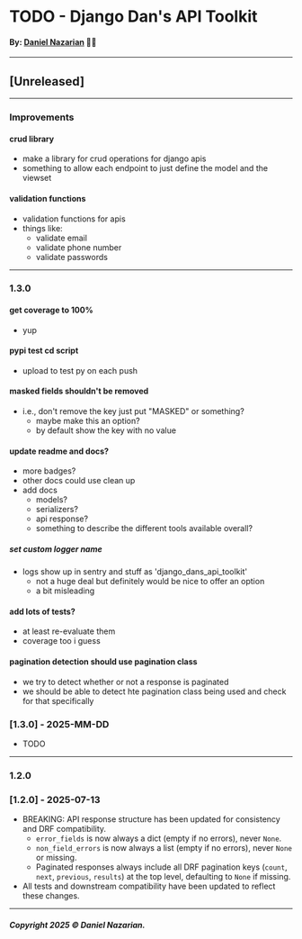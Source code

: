 # TODO - Django Dan's API Toolkit
#### By: [Daniel Nazarian](https://danielnazarian) 🐧👹

-------------------------------------------------------
## [Unreleased]
----
### Improvements

#### crud library
- make a library for crud operations for django apis
- something to allow each endpoint to just define the model and the viewset


#### validation functions
- validation functions for apis
- things like:
    - validate email
    - validate phone number
    - validate passwords


-----
### 1.3.0



#### get coverage to 100%
- yup



#### pypi test cd script
- upload to test py on each push



#### masked fields shouldn't be removed
- i.e., don't remove the key just put "MASKED" or something?
    - maybe make this an option?
    - by default show the key with no value
    


#### update readme and docs?
- more badges?
- other docs could use clean up
- add docs
    - models?
    - serializers?
    - api response?
    - something to describe the different tools available overall?




##### set custom logger name
- logs show up in sentry and stuff as 'django_dans_api_toolkit'
    - not a huge deal but definitely would be nice to offer an option
    - a bit misleading




#### add lots of tests?
- at least re-evaluate them
- coverage too i guess


#### pagination detection should use pagination class
- we try to detect whether or not a response is paginated
- we should be able to detect hte pagination class being used and check for that specifically



### [1.3.0] - 2025-MM-DD
- TODO


---
### 1.2.0






### [1.2.0] - 2025-07-13
- BREAKING: API response structure has been updated for consistency and DRF compatibility.
    - `error_fields` is now always a dict (empty if no errors), never `None`.
    - `non_field_errors` is now always a list (empty if no errors), never `None` or missing.
    - Paginated responses always include all DRF pagination keys (`count`, `next`, `previous`, `results`) at the top level, defaulting to `None` if missing.
- All tests and downstream compatibility have been updated to reflect these changes.

-------------------------------------------------------

##### Copyright 2025 © Daniel Nazarian.
